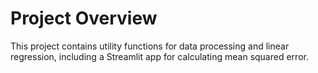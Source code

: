 # Project Overview

This project contains utility functions for data processing and linear regression, including a Streamlit app for calculating mean squared error.